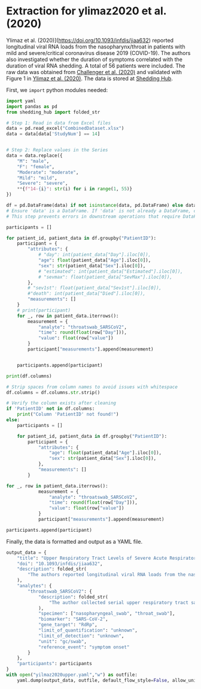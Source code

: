 # Extraction for ylimaz2020 et al. (2020)

Ylimaz et al. (2020)](https://doi.org/10.1093/infdis/jiaa632) reported longitudinal viral RNA loads from the nasopharynx/throat in patients with mild and severe/critical coronavirus disease 2019 (COVID-19). The authors also investigated whether the duration of symptoms correlated with the duration of viral RNA shedding. A total of 56 patients were included. The raw data was obtained from [Challenger et al. (2020)](https://doi.org/10.1186/s12916-021-02220-0) and validated with Figure 1 in [Ylimaz et al. (2020)](https://doi.org/10.1093/infdis/jiaa632). The data is stored at [Shedding Hub](https://github.com/shedding-hub/shedding-hub/tree/main/data/yilmaz2020upper). 

First, we `import` python modules needed:
```python
import yaml
import pandas as pd
from shedding_hub import folded_str
```
```python
# Step 1: Read in data from Excel files
data = pd.read_excel("CombinedDataset.xlsx") 
data = data[data['StudyNum'] == 14] 


# Step 2: Replace values in the Series
data = data.replace({
    "M": "male",
    "F": "female",
    "Moderate": "moderate",
    "Mild": "mild",
    "Severe": "severe",
    **{f"14-{i}": str(i) for i in range(1, 55)}  
})

```

```python
df = pd.DataFrame(data) if not isinstance(data, pd.DataFrame) else data
# Ensure 'data' is a DataFrame. If 'data' is not already a DataFrame, convert it to one.
# This step prevents errors in downstream operations that require DataFrame methods.

participants = []

for patient_id, patient_data in df.groupby("PatientID"):
    participant = {
        "attributes": {
            # "day": int(patient_data["Day"].iloc[0]),
            "age": float(patient_data["Age"].iloc[0]),
            "sex": str(patient_data["Sex"].iloc[0]),
            # "estimated": int(patient_data["Estimated"].iloc[0]),
            # "sevmax": float(patient_data["SevMax"].iloc[0]),
        },
        # "sev1st": float(patient_data["Sev1st"].iloc[0]),
        #"death": int(patient_data["Died"].iloc[0]),
        "measurements": []
    }
    # print(participant)
    for _, row in patient_data.iterrows():
        measurement = {
            "analyte": "throatswab_SARSCoV2",
            "time": round(float(row["Day"])), 
            "value": float(row["value"])
        }
        participant["measurements"].append(measurement)


    participants.append(participant)

print(df.columns)

# Strip spaces from column names to avoid issues with whitespace
df.columns = df.columns.str.strip()

# Verify the column exists after cleaning
if 'PatientID' not in df.columns:
    print("Column 'PatientID' not found!")
else:
    participants = []

    for patient_id, patient_data in df.groupby("PatientID"):
        participant = {
            "attributes": {
                "age": float(patient_data["Age"].iloc[0]),
                "sex": str(patient_data["Sex"].iloc[0]),
            },
            "measurements": []
        }

for _, row in patient_data.iterrows():
            measurement = {
                "analyte": "throatswab_SARSCoV2",
                "time": round(float(row["Day"])), 
                "value": float(row["value"])
            }
            participant["measurements"].append(measurement)

participants.append(participant)
```

Finally, the data is formatted and output as a YAML file.
```python
output_data = {
    "title": "Upper Respiratory Tract Levels of Severe Acute Respiratory Syndrome Coronavirus 2 RNA and Duration of Viral RNA Shedding Do Not Differ Between Patients With Mild and Severe/Critical Coronavirus Disease 2019",
    "doi": "10.1093/infdis/jiaa632",
    "description": folded_str(
        "The authors reported longitudinal viral RNA loads from the nasopharynx/throat in patients with mild and severe/critical coronavirus disease 2019 (COVID-19). They also investigated whether the duration of symptoms correlated with the duration of viral RNA shedding. A total of 56 patients were included.\n"
    ),
    "analytes": {
        "throatswab_SARSCoV2": {
            "description": folded_str(
                "The author collected serial upper respiratory tract samples (one nasopharyngeal swab and one throat swab were put in a single collection tube with 1 mL of trans- port medium) for real-time PCR of SARS-CoV-2 RNA for all patients.\n"
            ),
            "specimen": ["nasopharyngeal_swab", "throat_swab"],
            "biomarker": "SARS-CoV-2",
            "gene_target": "RdRp",
            "limit_of_quantification": "unknown",
            "limit_of_detection": "unknown",
            "unit": "gc/swab",
            "reference_event": "symptom onset"
        }
    },
    "participants": participants
}
with open("yilmaz2020upper.yaml","w") as outfile:
    yaml.dump(output_data, outfile, default_flow_style=False, allow_unicode=True, sort_keys=False)
```

```python

```
